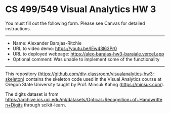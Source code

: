 # CS 499/549 Visual Analytics HW 3


You must fill out the following form. Please see Canvas for detailed instructions.

---
- Name: Alexander Barajas-Ritchie
- URL to video demo: https://youtu.be/lEw43l63Pr0
- URL to deployed webpage: https://alex-barajas-hw3-barajale.vercel.app
- Optional comment: Was unable to implement some of the functionality 

---

This repository (https://github.com/div-classroom/visualanalytics-hw3-skeleton) contains the skeleton code used in the Visual Analytics course at Oregon State University taught by Prof. Minsuk Kahng (https://minsuk.com).

The digits dataset is from https://archive.ics.uci.edu/ml/datasets/Optical+Recognition+of+Handwritten+Digits through scikit-learn.


